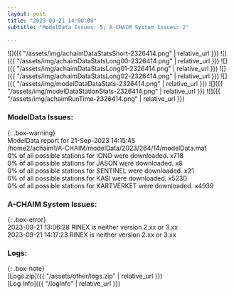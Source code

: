 ```yaml
---
layout: post
title: "2023-09-21 14:00:00"
subtitle: "ModelData Issues: 5; A-CHAIM System Issues: 2"

---
```


![]({{ "/assets/img/achaimDataStatsShort-2326414.png" | relative_url }})
![]({{ "/assets/img/achaimDataStatsLong00-2326414.png" | relative_url }})
![]({{ "/assets/img/achaimDataStatsLong01-2326414.png" | relative_url }})
![]({{ "/assets/img/achaimDataStatsLong02-2326414.png" | relative_url }})
![]({{ "/assets/img/modelDataDataStats-2326414.png" | relative_url }})
![]({{ "/assets/img/modelDataStationStats-2326414.png" | relative_url }})
![]({{ "/assets/img/achaimRunTime-2326414.png" | relative_url }})


### ModelData Issues:  
  
{: .box-warning}  
 ModelData report for 21-Sep-2023 14:15:45   
 /home2/achaim1/A-CHAIM/modelData/2023/264/14/modelData.mat   
 0% of all possible stations for IONO were downloaded. x718   
 0% of all possible stations for JASON were downloaded. x8   
 0% of all possible stations for SENTINEL were downloaded. x21   
 0% of all possible stations for KASI were downloaded. x5230   
 0% of all possible stations for KARTVERKET were downloaded. x4939   
  
### A-CHAIM System Issues:  
  
{: .box-error}  
2023-09-21 13:06:28 RINEX is neither version 2.xx or 3.xx  
2023-09-21 14:17:23 RINEX is neither version 2.xx or 3.xx  

### Logs:  
  
{: .box-note}  
[Logs.zip]({{ "/assets/other/logs.zip" | relative_url }})  
[Log Info]({{ "/logInfo" | relative_url }})  
